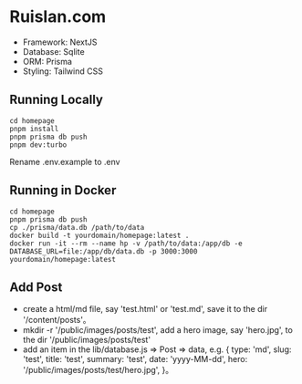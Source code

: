 # Ruislan.com

* Framework: NextJS
* Database: Sqlite
* ORM: Prisma
* Styling: Tailwind CSS

## Running Locally

```shell
cd homepage
pnpm install
pnpm prisma db push
pnpm dev:turbo
```

Rename .env.example to .env

## Running in Docker

```shell
cd homepage
pnpm prisma db push
cp ./prisma/data.db /path/to/data
docker build -t yourdomain/homepage:latest .
docker run -it --rm --name hp -v /path/to/data:/app/db -e DATABASE_URL=file:/app/db/data.db -p 3000:3000 yourdomain/homepage:latest
```

## Add Post

* create a html/md file, say 'test.html' or 'test.md', save it to the dir '/content/posts'。
* mkdir -r '/public/images/posts/test', add a hero image, say 'hero.jpg', to the dir '/public/images/posts/test'
* add an item in the lib/database.js => Post => data, e.g. { type: 'md', slug: 'test', title: 'test', summary: 'test', date: 'yyyy-MM-dd', hero: '/public/images/posts/test/hero.jpg', }。
